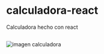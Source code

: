 # calculadora-react

Calculadora hecho con react

## 

<img src="https://user-images.githubusercontent.com/84317022/177914218-0b0dce72-dfe4-4627-8578-f686148b5e9f.jpg" alt="imagen calculadora"/>
